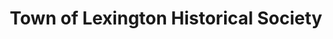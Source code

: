 ---
layout: repo
title: "Town of Lexington Historical Society"
id: 20662
permalink: repos/20662/
---